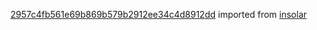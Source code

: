 [2957c4fb561e69b869b579b2912ee34c4d8912dd](https://github.com/insolar/insolar/commit/2957c4fb561e69b869b579b2912ee34c4d8912dd) imported from [insolar](https://github.com/insolar/insolar)
